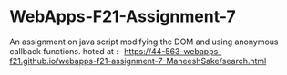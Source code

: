 # WebApps-F21-Assignment-7
An assignment on java script modifying the DOM and using anonymous callback functions.
hoted at :- https://44-563-webapps-f21.github.io/webapps-f21-assignment-7-ManeeshSake/search.html

